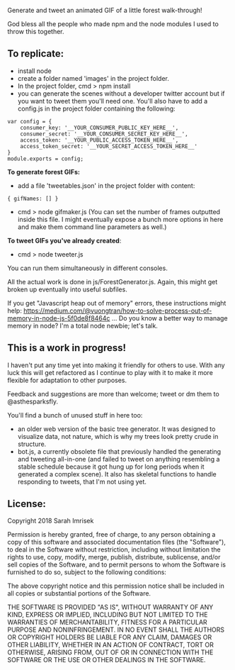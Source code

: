 
Generate and tweet an animated GIF of a little forest walk-through!

God bless all the people who made npm and the node modules I used to throw this together.

## To replicate:
- install node
- create a folder named 'images' in the project folder.
- In the project folder, cmd > npm install 
- you can generate the scenes without a developer twitter account but if you want to tweet them you'll need one.  You'll also have to add a config.js in the project folder containing the following:

```
var config = {
    consumer_key: '__YOUR_CONSUMER_PUBLIC_KEY_HERE__',
    consumer_secret: '__YOUR_CONSUMER_SECRET_KEY_HERE__',
    access_token: '__YOUR_PUBLIC_ACCESS_TOKEN_HERE__',
    access_token_secret: '__YOUR_SECRET_ACCESS_TOKEN_HERE__'
}
module.exports = config;
```

**To generate forest GIFs:**
- add a file 'tweetables.json' in the project folder with content:
```
{ gifNames: [] }
```
- cmd > node gifmaker.js 
 (You can set the number of frames outputted inside this file.  I might eventually expose a bunch more options in here and make them command line parameters as well.)

**To tweet GIFs you've already created**:
- cmd > node tweeter.js

You can run them simultaneously in different consoles.

All the actual work is done in js/ForestGenerator.js.  Again, this might get broken up eventually into useful subfiles.


If you get "Javascript heap out of memory" errors, these instructions might help:
https://medium.com/@vuongtran/how-to-solve-process-out-of-memory-in-node-js-5f0de8f8464c
 ... Do you know a better way to manage memory in node?  I'm a total node newbie; let's talk.

## This is a work in progress!

I haven't put any time yet into making it friendly for others to use.  With any luck this will get refactored as I continue to play with it to make it more flexible for adaptation to other purposes.

Feedback and suggestions are more than welcome; tweet or dm them to @asthesparksfly.

You'll find a bunch of unused stuff in here too: 
- an older web version of the basic tree generator.  It was designed to visualize data, not nature, which is why my trees look pretty crude in structure. 
- bot.js, a currently obsolete file that previously handled the generating and tweeting all-in-one (and failed to tweet on anything resembling a stable schedule because it got hung up for long periods when it generated a complex scene).  It also has skeletal functions to handle responding to tweets, that I'm not using yet.


## License:
Copyright 2018 Sarah Imrisek

Permission is hereby granted, free of charge, to any person obtaining a copy of this software and associated documentation files (the "Software"), to deal in the Software without restriction, including without limitation the rights to use, copy, modify, merge, publish, distribute, sublicense, and/or sell copies of the Software, and to permit persons to whom the Software is furnished to do so, subject to the following conditions:

The above copyright notice and this permission notice shall be included in all copies or substantial portions of the Software.

THE SOFTWARE IS PROVIDED "AS IS", WITHOUT WARRANTY OF ANY KIND, EXPRESS OR IMPLIED, INCLUDING BUT NOT LIMITED TO THE WARRANTIES OF MERCHANTABILITY, FITNESS FOR A PARTICULAR PURPOSE AND NONINFRINGEMENT. IN NO EVENT SHALL THE AUTHORS OR COPYRIGHT HOLDERS BE LIABLE FOR ANY CLAIM, DAMAGES OR OTHER LIABILITY, WHETHER IN AN ACTION OF CONTRACT, TORT OR OTHERWISE, ARISING FROM, OUT OF OR IN CONNECTION WITH THE SOFTWARE OR THE USE OR OTHER DEALINGS IN THE SOFTWARE.
